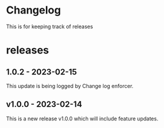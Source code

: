 # Changelog

This is for keeping track of releases

# releases

## 1.0.2 - 2023-02-15

This update is being logged by Change log enforcer.

## v1.0.0 - 2023-02-14

This is a new release v1.0.0 which will include feature updates.
